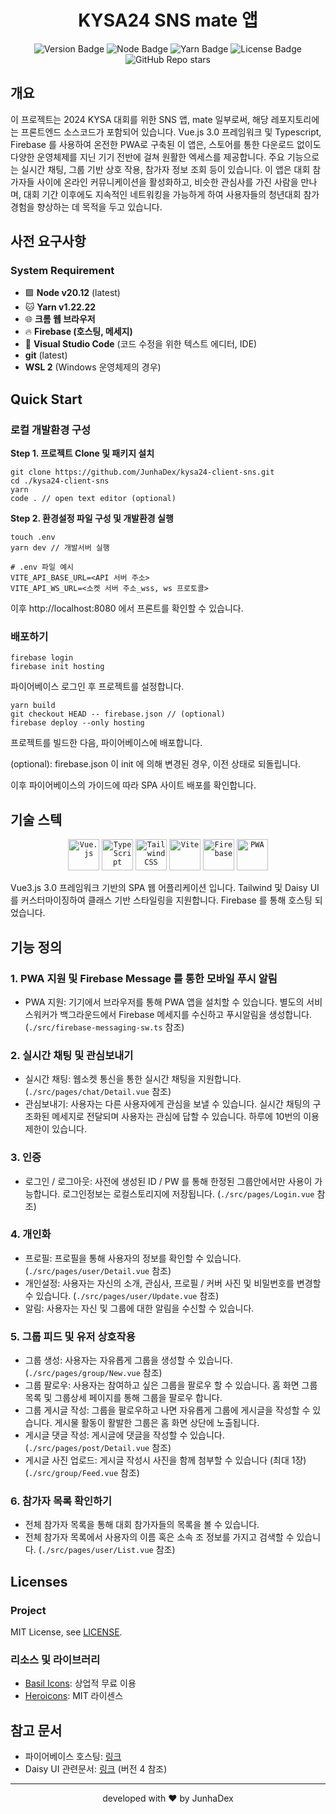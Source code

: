 <h1 align="center">KYSA24 SNS mate 앱</h1>
<p align="center">
<img alt="Version Badge" src="https://img.shields.io/badge/version-1.0-teal">
<img alt="Node Badge" src="https://img.shields.io/badge/node-%5E20.12-blue?logo=nodedotjs">
<img alt="Yarn Badge" src="https://img.shields.io/badge/yarn-1.22-blue?logo=yarn">
<img alt="License Badge" src="https://img.shields.io/badge/license-MIT-greenyellow">
<img alt="GitHub Repo stars" src="https://img.shields.io/github/stars/JunhaDex/kysa24-client-sns">
</p>

## 개요

이 프로젝트는 2024 KYSA 대회를 위한 SNS 앱, mate 일부로써, 해당 레포지토리에는 프론트엔드 소스코드가 포함되어 있습니다. Vue.js 3.0 프레임워크 및 Typescript, Firebase 를
사용하여 온전한 PWA로 구축된 이 앱은, 스토어를 통한 다운로드 없이도 다양한 운영체제를 지닌 기기 전반에 걸쳐 원활한 엑세스를 제공합니다. 주요 기능으로는 실시간 채팅, 그룹 기반 상호 작용, 참가자 정보 조회
등이 있습니다. 이 앱은 대회 참가자들 사이에 온라인 커뮤니케이션을 활성화하고, 비슷한 관심사를 가진 사람을 만나며, 대회 기간 이후에도 지속적인 네트워킹을 가능하게 하여 사용자들의 청년대회 참가 경험을
향상하는 데 목적을 두고 있습니다.

## 사전 요구사항

### System Requirement

- 🟩 **Node v20.12** (latest)
- 🐱 **Yarn v1.22.22**
- 🌐 **크롬 웹 브라우저**
- 🔥 **Firebase (호스팅, 메세지)**
- 📝 **Visual Studio Code** (코드 수정을 위한 텍스트 에디터, IDE)
- **git** (latest)
- **WSL 2** (Windows 운영체제의 경우)

## Quick Start

### 로컬 개발환경 구성

**Step 1. 프로젝트 Clone 및 패키지 설치**</br>

```shell
git clone https://github.com/JunhaDex/kysa24-client-sns.git
cd ./kysa24-client-sns
yarn
code . // open text editor (optional)
```

**Step 2. 환경설정 파일 구성 및 개발환경 실행**</br>

```shell
touch .env
yarn dev // 개발서버 실행
```

```text
# .env 파일 예시
VITE_API_BASE_URL=<API 서버 주소>
VITE_API_WS_URL=<소켓 서버 주소_wss, ws 프로토콜>
```

이후 http://localhost:8080 에서 프론트를 확인할 수 있습니다.

### 배포하기

```shell
firebase login
firebase init hosting
```

파이어베이스 로그인 후 프로젝트를 설정합니다.

```shell
yarn build
git checkout HEAD -- firebase.json // (optional)
firebase deploy --only hosting
```

프로젝트를 빌드한 다음, 파이어베이스에 배포합니다.

(optional): firebase.json 이 init 에 의해 변경된 경우, 이전 상태로 되돌립니다.

이후 파이어베이스의 가이드에 따라 SPA 사이트 배포를 확인합니다.

## 기술 스텍

<div align="center">
	<code><img width="50" src="https://user-images.githubusercontent.com/25181517/117448124-a2da9800-af3e-11eb-85d2-bd1b69b65603.png" alt="Vue.js" title="Vue.js"/></code>
	<code><img width="50" src="https://user-images.githubusercontent.com/25181517/183890598-19a0ac2d-e88a-4005-a8df-1ee36782fde1.png" alt="TypeScript" title="TypeScript"/></code>
	<code><img width="50" src="https://user-images.githubusercontent.com/25181517/202896760-337261ed-ee92-4979-84c4-d4b829c7355d.png" alt="Tailwind CSS" title="Tailwind CSS"/></code>
	<code><img width="50" src="https://github-production-user-asset-6210df.s3.amazonaws.com/62091613/261395532-b40892ef-efb8-4b0e-a6b5-d1cfc2f3fc35.png" alt="Vite" title="Vite"/></code>
	<code><img width="50" src="https://user-images.githubusercontent.com/25181517/189716855-2c69ca7a-5149-4647-936d-780610911353.png" alt="Firebase" title="Firebase"/></code>
	<code><img width="50" src="https://uxwing.com/wp-content/themes/uxwing/download/brands-and-social-media/pwa-icon.png" alt="PWA" title="PWA"/></code>
</div>

Vue3.js 3.0 프레임워크 기반의 SPA 웹 어플리케이션 입니다. Tailwind 및 Daisy UI 를 커스터마이징하여 클래스 기반 스타일링을 지원합니다. Firebase 를 통해 호스팅 되었습니다.

## 기능 정의

### 1. PWA 지원 및 Firebase Message 를 통한 모바일 푸시 알림

- PWA 지원: 기기에서 브라우저를 통해 PWA 앱을 설치할 수 있습니다. 별도의 서비스워커가 백그라운드에서 Firebase 메세지를 수신하고 푸시알림을
  생성합니다. (`./src/firebase-messaging-sw.ts` 참조)

### 2. 실시간 채팅 및 관심보내기

- 실시간 채팅: 웹소켓 통신을 통한 실시간 채팅을 지원합니다. (`./src/pages/chat/Detail.vue` 참조)
- 관심보내기: 사용자는 다른 사용자에게 관심을 보낼 수 있습니다. 실시간 채팅의 구조화된 메세지로 전달되며 사용자는 관심에 답할 수 있습니다. 하루에 10번의 이용제한이 있습니다.

### 3. 인증

- 로그인 / 로그아웃: 사전에 생성된 ID / PW 를 통해 한정된 그룹안에서만 사용이 가능합니다. 로그인정보는 로컬스토리지에 저장됩니다. (`./src/pages/Login.vue` 참조)

### 4. 개인화

- 프로필: 프로필을 통해 사용자의 정보를 확인할 수 있습니다. (`./src/pages/user/Detail.vue` 참조)
- 개인설정: 사용자는 자신의 소개, 관심사, 프로필 / 커버 사진 및 비밀번호를 변경할 수 있습니다. (`./src/pages/user/Update.vue` 참조)
- 알림: 사용자는 자신 및 그룹에 대한 알림을 수신할 수 있습니다.

### 5. 그룹 피드 및 유저 상호작용

- 그룹 생성: 사용자는 자유롭게 그룹을 생성할 수 있습니다. (`./src/pages/group/New.vue` 참조)
- 그룹 팔로우: 사용자는 참여하고 싶은 그룹을 팔로우 할 수 있습니다. 홈 화면 그룹 목록 및 그룹상세 페이지를 통해 그룹을 팔로우 합니다.
- 그룹 게시글 작성: 그룹을 팔로우하고 나면 자유롭게 그룹에 게시글을 작성할 수 있습니다. 게시물 활동이 활발한 그룹은 홈 화면 상단에 노출됩니다.
- 게시글 댓글 작성: 게시글에 댓글을 작성할 수 있습니다. (`./src/pages/post/Detail.vue` 참조)
- 게시글 사진 업로드: 게시글 작성시 사진을 함께 첨부할 수 있습니다 (최대 1장) (`./src/group/Feed.vue` 참조)

### 6. 참가자 목록 확인하기

- 전체 참가자 목록을 통해 대회 참가자들의 목록을 볼 수 있습니다.
- 전체 참가자 목록에서 사용자의 이름 혹은 소속 조 정보를 가지고 검색할 수 있습니다. (`./src/pages/user/List.vue` 참조)

## Licenses

### Project

MIT License, see [LICENSE](./LICENSE).

### 리소스 및 라이브러리

- [Basil Icons](https://craftwork.design/downloads/basil/): 상업적 무료 이용
- [Heroicons](https://github.com/tailwindlabs/heroicons): MIT 라이센스

## 참고 문서

- 파이어베이스 호스팅: [링크](https://firebase.google.com/docs/hosting/quickstart)
- Daisy UI 관련문서: [링크](https://daisyui.com/docs/customize/) (버전 4 참조)

---
<div align="center"> developed with ❤️ by JunhaDex </div>
